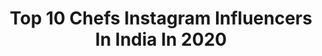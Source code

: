 ---
title: Top 10 Chefs Instagram Influencers In India In 2020
description: >-
  Find top chefs Instagram influencers in India in 2020. Most popular hashtags: #bread #baking #cooking #chef.
platform: Instagram
profiles:
  - username: "iamsukhmanibedi"
    fullname: >-
      Sukhmani Kaur Bedi
    location: "India"
    followers: 33120
    engagement: 302
    commentsToLikes: 0.066842
    id: ckaoz9k0akyno0i78qowdg5ug
    verified: true
    hashtags: "#actorslife, #quarantinelife, #audition, #shillong"
  - username: "georgepapakostas"
    fullname: >-
      George Papakostas
    location: "India"
    followers: 29468
    engagement: 527
    commentsToLikes: 0.026248
    id: ck5zkf7thjdgm0i14esrcsglx
    verified: false
    hashtags: "#bread, #cookingathome, #sicilianpizza, #easypasta"
  - username: "dhe_compact_racer_46"
    fullname: >-
      🕊V🐞A🐞N🐞D🐞I🐞B🐞R🐞A🐞N🐞H🐞A🐞N🕊(V🕉V)
    location: "India"
    followers: 5371
    engagement: 810
    commentsToLikes: 0.198605
    id: ck8t88k1zjgng0j78bgw7iel4
    verified: false
    hashtags: "#instapic, #ride, #rs200, #sportbikesquad"
  - username: "chefmanishmehrotra"
    fullname: >-
      Manish Mehrotra
    location: "India"
    followers: 32139
    engagement: 276
    commentsToLikes: 0.022069
    id: ck0w2k0icordm0i19wby883pa
    verified: false
    hashtags: "#tripadvisor, #eating, #datenight, #office"
  - username: "karishma_sakhrani"
    fullname: >-
      Karishma Sakhrani
    location: "India"
    followers: 93699
    engagement: 65
    commentsToLikes: 0.043178
    id: ck5cavvh8e8ta0i11z9eqcqsa
    verified: false
    hashtags: "#japanese, #carbfest, #vegetables, #cookies"
  - username: "__miss_manu__"
    fullname: >-
      momos
    location: "India"
    followers: 4537
    engagement: 1418
    commentsToLikes: 0.039070
    id: ck8wf4qztf4hv0j78cu1kcvmw
    verified: false
    hashtags: "#panda, #degree, #attitude, #post"
  - username: "namitacooks"
    fullname: >-
      Namita Pattnaik
    location: "India"
    followers: 2231
    engagement: 2529
    commentsToLikes: 0.421991
    id: ckaoy3tkqfxwk0i78mji21v5n
    verified: false
    hashtags: "#dalgonacoffee, #masalachaas, #vegetarian, #seafood"
  - username: "floydcardoz"
    fullname: >-
      Floyd Cardoz
    location: "India"
    followers: 31926
    engagement: 812
    commentsToLikes: 0.044238
    id: ck8taubh3t3a90j78cnw40v3a
    verified: false
    hashtags: "#graykunz, #indiansweets, #mithaishop, #bombaysweetshop"
  - username: "inji_pennu"
    fullname: >-
      APARNA JEEVAN
    location: "India"
    followers: 2585
    engagement: 2008
    commentsToLikes: 0.212705
    id: ckap4r7dg8ign0i78lr4qst7z
    verified: false
    hashtags: "#nutrition, #baking, #lunch, #traditional"
  - username: "pratscorner"
    fullname: >-
      Prat's Corner
    location: "India"
    followers: 7352
    engagement: 1076
    commentsToLikes: 0.218252
    id: ck8t9fa50nvgu0j78myguu2n9
    verified: false
    hashtags: "#mangoes, #chocolatecake, #keralabeefcurry, #onionsalna"
---